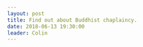 ```yaml
---
layout: post
title: Find out about Buddhist chaplaincy. 
date: 2018-06-13 19:30:00
leader: Colin 
---
```

